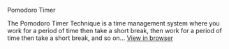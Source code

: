 Pomodoro Timer

The Pomodoro Timer Technique is a time management system where you work for a period of time then take a short break, then work for a period of time then take a short break, and so on...
[View in browser](https://pnataly.github.io/timer/)

